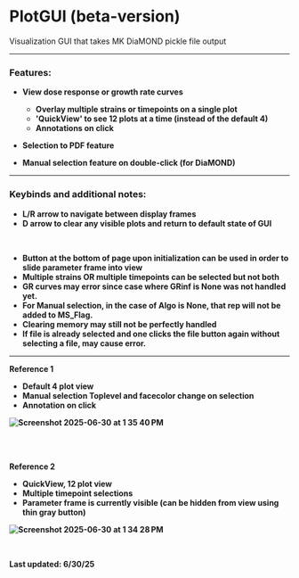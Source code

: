 # PlotGUI (beta-version)
Visualization GUI that takes MK DiaMOND pickle file output 

----------------

### <b>Features:<b>
* View dose response or growth rate curves
  * Overlay multiple strains or timepoints on a single plot
  * 'QuickView' to see 12 plots at a time (instead of the default 4)
  * Annotations on click 

* Selection to PDF feature

* Manual selection feature on double-click (for DiaMOND)

----------------

### <b>Keybinds and additional notes:<b> 
* L/R arrow to navigate between display frames
* D arrow to clear any visible plots and return to default state of GUI
<br>

* Button at the bottom of page upon initialization can be used in order to slide parameter frame into view
* Multiple strains OR multiple timepoints can be selected but not both
* GR curves may error since case where GRinf is None was not handled yet.
* For Manual selection, in the case of Algo is None, that rep will not be added to MS_Flag. 
* Clearing memory may still not be perfectly handled
* If file is already selected and one clicks the file button again without selecting a file, may cause error.
  
----------------

<b>Reference 1<b><br>

- Default 4 plot view
- Manual selection Toplevel and facecolor change on selection 
- Annotation on click

![Screenshot 2025-06-30 at 1 35 40 PM](https://github.com/user-attachments/assets/715cae8c-48d4-4252-b9ce-11b997a70acf)

<br>
<br>

<b>Reference 2<b><br>

- QuickView, 12 plot view
- Multiple timepoint selections
- Parameter frame is currently visible (can be hidden from view using thin gray button)

![Screenshot 2025-06-30 at 1 34 28 PM](https://github.com/user-attachments/assets/afb47129-aaa8-40a9-b1f9-efbe215f5da2)







<br>

Last updated: 6/30/25
